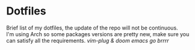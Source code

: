 # Dotfiles

Brief list of my dotfiles, the update of the repo will not be continuous.  
I'm using Arch so some packages versions are pretty new, make sure you can satisfy all the requirements. *vim-plug & doom emacs go brrrr*
